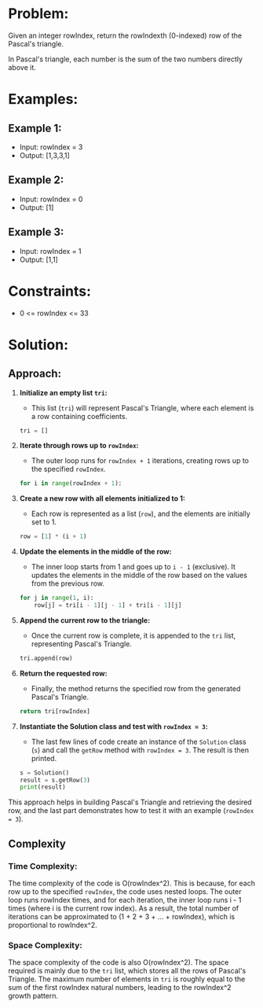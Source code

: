 # **Problem:**
Given an integer rowIndex, return the rowIndexth (0-indexed) row of the Pascal's triangle.

In Pascal's triangle, each number is the sum of the two numbers directly above it.

# **Examples:**
## Example 1:

- Input: rowIndex = 3
- Output: [1,3,3,1]

## Example 2:

- Input: rowIndex = 0
- Output: [1]

## Example 3:

- Input: rowIndex = 1
- Output: [1,1]
 

# **Constraints:**

- 0 <= rowIndex <= 33

# **Solution:**

## Approach:
1. **Initialize an empty list `tri`:**
   - This list (`tri`) will represent Pascal's Triangle, where each element is a row containing coefficients.

    ```python
    tri = []
    ```

2. **Iterate through rows up to `rowIndex`:**
   - The outer loop runs for `rowIndex + 1` iterations, creating rows up to the specified `rowIndex`.

    ```python
    for i in range(rowIndex + 1):
    ```

3. **Create a new row with all elements initialized to 1:**
   - Each row is represented as a list (`row`), and the elements are initially set to 1.

    ```python
    row = [1] * (i + 1)
    ```

4. **Update the elements in the middle of the row:**
   - The inner loop starts from 1 and goes up to `i - 1` (exclusive). It updates the elements in the middle of the row based on the values from the previous row.

    ```python
    for j in range(1, i):
        row[j] = tri[i - 1][j - 1] + tri[i - 1][j]
    ```

5. **Append the current row to the triangle:**
   - Once the current row is complete, it is appended to the `tri` list, representing Pascal's Triangle.

    ```python
    tri.append(row)
    ```

6. **Return the requested row:**
   - Finally, the method returns the specified row from the generated Pascal's Triangle.

    ```python
    return tri[rowIndex]
    ```

7. **Instantiate the Solution class and test with `rowIndex = 3`:**
   - The last few lines of code create an instance of the `Solution` class (`s`) and call the `getRow` method with `rowIndex = 3`. The result is then printed.

    ```python
    s = Solution()
    result = s.getRow(3)
    print(result)
    ```

This approach helps in building Pascal's Triangle and retrieving the desired row, and the last part demonstrates how to test it with an example (`rowIndex = 3`).

## Complexity

### Time Complexity:

The time complexity of the code is O(rowIndex^2). This is because, for each row up to the specified `rowIndex`, the code uses nested loops. The outer loop runs rowIndex times, and for each iteration, the inner loop runs i - 1 times (where i is the current row index). As a result, the total number of iterations can be approximated to (1 + 2 + 3 + ... + rowIndex), which is proportional to rowIndex^2.

### Space Complexity:

The space complexity of the code is also O(rowIndex^2). The space required is mainly due to the `tri` list, which stores all the rows of Pascal's Triangle. The maximum number of elements in `tri` is roughly equal to the sum of the first rowIndex natural numbers, leading to the rowIndex^2 growth pattern.


